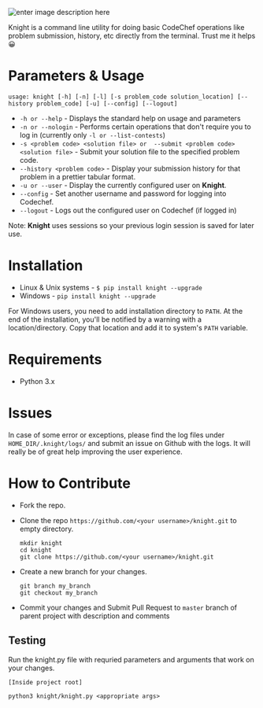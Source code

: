 
![enter image description here](https://github.com/bradley101/knight/raw/master/knight.jpg)

Knight is a command line utility for doing basic CodeChef operations like problem submission, history, etc directly from the terminal. Trust me it helps 😀
# Parameters & Usage

    usage: knight [-h] [-n] [-l] [-s problem_code solution_location] [--history problem_code] [-u] [--config] [--logout]

 - `-h or --help` - Displays the standard help on usage and parameters
 - `-n or --nologin` - Performs certain operations that don't require you to log in (currently only `-l or --list-contests`)
 - `-s <problem code> <solution file> or  --submit <problem code> <solution file>` - Submit your solution file to the specified problem code.
 - `--history <problem code>` - Display your submission history for that problem in a prettier tabular format.
 - `-u or --user` - Display the currently configured user on **Knight**.
 - `--config` - Set another username and password for logging into Codechef.
 - `--logout` - Logs out the configured user on Codechef (if logged in)

Note: **Knight** uses sessions  so your previous login session is saved for later use.



# Installation

 - Linux & Unix systems - `$ pip install knight --upgrade`
 - Windows - `pip install knight --upgrade`
 
 For Windows users, you need to add installation directory to `PATH`. At the end of the installation, you'll be notified by a warning with a location/directory. Copy that location and add it to system's `PATH` variable.
 # Requirements
 
 - Python 3.x
 
 # Issues
 In case of some error  or exceptions, please find the log files under `HOME_DIR/.knight/logs/` and submit an issue on Github with the logs.
 It will really be of great help improving the user experience.
 
 # How to Contribute
 
 - Fork the repo.
 - Clone the repo `https://github.com/<your username>/knight.git` to empty directory.
	 
    ```
    mkdir knight
    cd knight
    git clone https://github.com/<your username>/knight.git
    ```
    
 - Create a new branch for your changes.
	 ```
	 git branch my_branch
	 git checkout my_branch
	 ```
	 
 - Commit your changes and Submit Pull Request to `master` branch of parent project with description and comments
## Testing
Run the knight.py file with requried parameters and arguments that work on your changes.
```
[Inside project root]

python3 knight/knight.py <appropriate args>
``` 


 
